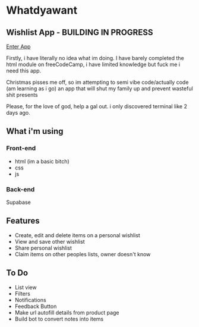 
<!DOCTYPE html>
<html lang="en">
  <head>
    <meta charset="UTF-8"/>
    <meta 
      name="description"
      content="Landing Page Whatdyawant App"/>
  </head>
  <body>
    <h1>Whatdyawant</h1>
    <h2>Wishlist App - BUILDING IN PROGRESS</h2>
    <p><a href="https://josieproto0.github.io/whatdyawant/login">Enter App</a></p>
      <p>Firstly, i have literally no idea what im doing. I have barely completed the html module on freeCodeCamp, i have limited knowledge but fuck me i need this app.</p>
        <p>Christmas pisses me off, so im attempting to semi vibe code/actually code (am learning as i go) an app that will shut my family up and prevent wasteful shit presents</p>
        <p>Please, for the love of god, help a gal out. i only discovered terminal like 2 days ago.</p>
    <h2>What i'm using</h2>   
    <h3>Front-end</h3>
    <p><ul>
        <li>html (im a basic bitch)</li>
        <li>css</li>
        <li>js</li>
        </ul>
    </p>
    <h3>Back-end</h3>   
    <p>Supabase</p>
    <h2>Features</h2>   
    <p>
        <ul>
            <li>Create, edit and delete items on a personal wishlist</li>
            <li>View and save other wishlist</li>
            <li>Share personal wishlist</li>
            <li>Claim items on other peoples lists, owner doesn't know</li>
        </ul>
    </p>
    <h2>To Do</h2>   
    <p>
        <ul>
        <li>List view</li>
        <li>Filters</li>
        <li>Notifications</li>
        <li>Feedback Button</li>
        <li>Make url autofill details from product page</li>
        <li>Build bot to convert notes into items</li>
        </ul>
    </p>
    </body>
</html>
